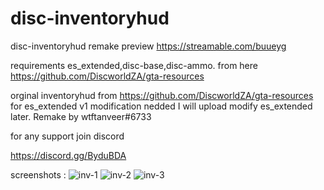 # disc-inventoryhud
disc-inventoryhud remake
preview https://streamable.com/buueyg 

requirements es_extended,disc-base,disc-ammo.
from here https://github.com/DiscworldZA/gta-resources

orginal inventoryhud from https://github.com/DiscworldZA/gta-resources
for es_extended v1 modification nedded
I will upload modify es_extended later.
Remake by wtftanveer#6733

for any support join discord 

https://discord.gg/ByduBDA

screenshots : ![inv-1](https://user-images.githubusercontent.com/70646347/112059911-b1374500-8b86-11eb-9fdc-1fd74abaf905.png)
![inv-2](https://user-images.githubusercontent.com/70646347/112059919-b3010880-8b86-11eb-8443-a34724442879.png)
![inv-3](https://user-images.githubusercontent.com/70646347/112059922-b4323580-8b86-11eb-8d76-717e2db79394.png)

